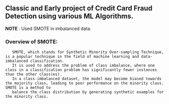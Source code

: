 ## Classic and Early project of Credit Card Fraud Detection using various ML Algorithms.
**NOTE** :
 Used SMOTE in imbalanced data.
### Overview of SMOTE:
 ```
    SMOTE, which stands for Synthetic Minority Over-sampling Technique, is a popular technique in the field of machine learning and data-imbalanced classification.
    It is used to address the problem of class imbalance, where one class in a classification problem has significantly fewer instances than the other class(es).
    In a class-imbalanced dataset, the model may become biased towards the majority class, leading to poor performance on the minority class. SMOTE is a method to     
    balance the class distribution by generating synthetic examples for the minority class.
```
